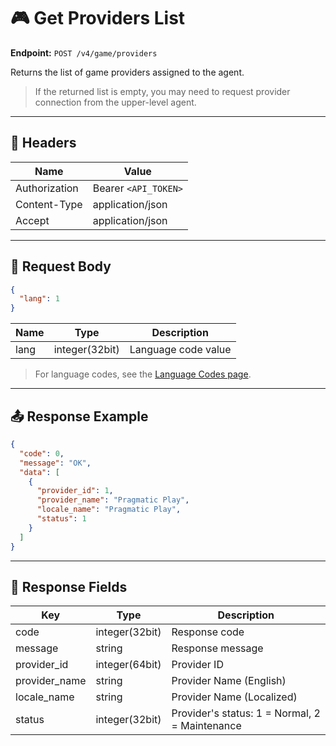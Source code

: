 # 🎮 Get Providers List

**Endpoint:** `POST /v4/game/providers`  

Returns the list of game providers assigned to the agent.  
> If the returned list is empty, you may need to request provider connection from the upper-level agent.

---

## 🔑 Headers

| Name          | Value                  |
|---------------|-----------------------|
| Authorization | Bearer `<API_TOKEN>`  |
| Content-Type  | application/json      |
| Accept        | application/json      |

---

## 📝 Request Body

```json
{
  "lang": 1
}
````

| Name | Type           | Description         |
| ---- | -------------- | ------------------- |
| lang | integer(32bit) | Language code value |

> For language codes, see the [Language Codes page](#).

---

## 📤 Response Example

```json
{
  "code": 0,
  "message": "OK",
  "data": [
    {
      "provider_id": 1,
      "provider_name": "Pragmatic Play",
      "locale_name": "Pragmatic Play",
      "status": 1
    }
  ]
}
```

---

## 📌 Response Fields

| Key           | Type           | Description                                    |
| ------------- | -------------- | ---------------------------------------------- |
| code          | integer(32bit) | Response code                                  |
| message       | string         | Response message                               |
| provider_id   | integer(64bit) | Provider ID                                    |
| provider_name | string         | Provider Name (English)                        |
| locale_name   | string         | Provider Name (Localized)                      |
| status        | integer(32bit) | Provider's status: 1 = Normal, 2 = Maintenance |
